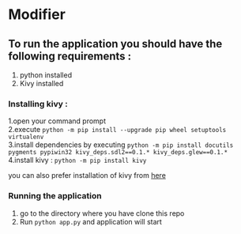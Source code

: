 # Modifier
## To run the application you should have the following requirements :
 1. python installed <br />
 2. Kivy installed <br />
 
### Installing kivy :
 1.open your command prompt<br />
 2.execute `python -m pip install --upgrade pip wheel setuptools virtualenv`  <br />
 3.install dependencies by executing `python -m pip install docutils pygments pypiwin32 kivy_deps.sdl2==0.1.* kivy_deps.glew==0.1.*` <br />
 4.install kivy : `python -m pip install kivy` <br />
 
 you can also prefer installation of kivy from [here](https://kivy.org/doc/stable/installation/installation-windows.html) <br />
 
### Running the application
1. go to the directory where you have clone this repo <br />
2. Run `python app.py` and application will start


 
 
  
  
